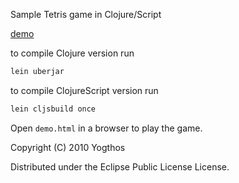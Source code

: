 Sample Tetris game in Clojure/Script

[demo](https://rawgit.com/yogthos/Clojure-Tetris/master/demo.html)

to compile Clojure version run
```bash
lein uberjar
```
to compile ClojureScript version run
```bash
lein cljsbuild once
```

Open `demo.html` in a browser to play the game.

Copyright (C) 2010 Yogthos

Distributed under the Eclipse Public License License.
